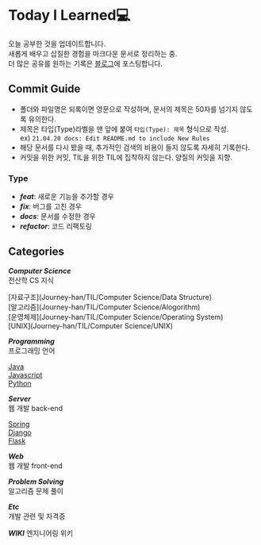 # Today I Learned💻 
오늘 공부한 것을 업데이트합니다.  
새롭게 배우고 삽질한 경험을 마크다운 문서로 정리하는 중.   
더 많은 공유를 원하는 기록은 [블로그](https://journstory.tistory.com/)에 포스팅합니다.   

## Commit Guide  
- 폴더와 파일명은 되록이면 영문으로 작성하며, 문서의 제목은 50자를 넘기지 않도록 유의한다.    
- 제목은 타입(Type)라벨을 맨 앞에 붙여 `타입(Type): 제목` 형식으로 작성.  
ex) `21.04.20 docs: Edit README.md to include New Rules`  
- 해당 문서를 다시 봤을 때, 추가적인 검색의 비용이 들지 않도록 자세히 기록한다.  
- 커밋을 위한 커밋, TIL을 위한 TIL에 집착하지 않는다. 양질의 커밋을 지향.  
  
### Type  
- ***feat***: 새로운 기능을 추가할 경우  
- ***fix***: 버그를 고친 경우  
- ***docs***: 문서를 수정한 경우  
- ***refactor***: 코드 리팩토링
  
## Categories
***Computer Science***    
전산학 CS 지식   
    
[자료구조](Journey-han/TIL/Computer Science/Data Structure)  
[알고리즘](Journey-han/TIL/Computer Science/Alogorithm)  
[운영체제](Journey-han/TIL/Computer Science/Operating System)  
[UNIX](Journey-han/TIL/Computer Science/UNIX)  
  
***Programming***   
프로그래밍 언어 
    
[Java](Journey-han/TIL/Programming/JAVA)  
[Javascript](Journey-han/TIL/Programming/JavaScript)  
[Python](Journey-han/TIL/Programming/Python)  
  
***Server***    
웹 개발 back-end  
    
[Spring](Journey-han/TIL/Server/Spring)  
[Django](Journey-han/TIL/Server/Django)  
[Flask](Journey-han/TIL/Server/Flask)  
  
***Web***    
웹 개발 front-end  
    
***Problem Solving***    
알고리즘 문제 풀이  
    
***Etc***    
개발 관련 및 자격증  
     
***WIKI***
엔지니어링 위키   
